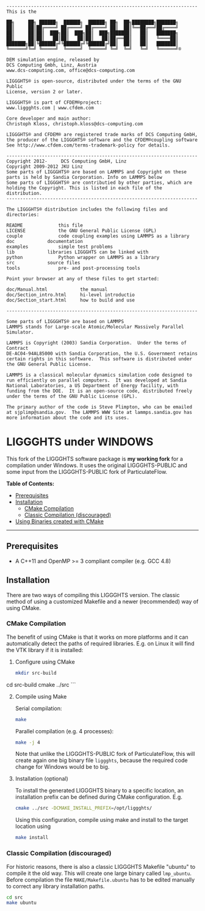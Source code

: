 ```
----------------------------------------------------------------------
This is the

██╗     ██╗ ██████╗  ██████╗  ██████╗ ██╗  ██╗████████╗███████╗
██║     ██║██╔════╝ ██╔════╝ ██╔════╝ ██║  ██║╚══██╔══╝██╔════╝
██║     ██║██║  ███╗██║  ███╗██║  ███╗███████║   ██║   ███████╗
██║     ██║██║   ██║██║   ██║██║   ██║██╔══██║   ██║   ╚════██║
███████╗██║╚██████╔╝╚██████╔╝╚██████╔╝██║  ██║   ██║   ███████║
╚══════╝╚═╝ ╚═════╝  ╚═════╝  ╚═════╝ ╚═╝  ╚═╝   ╚═╝   ╚══════╝®

DEM simulation engine, released by 
DCS Computing Gmbh, Linz, Austria
www.dcs-computing.com, office@dcs-computing.com

LIGGGHTS® is open-source, distributed under the terms of the GNU Public 
License, version 2 or later.

LIGGGHTS® is part of CFDEM®project: 
www.liggghts.com | www.cfdem.com

Core developer and main author:
Christoph Kloss, christoph.kloss@dcs-computing.com

LIGGGHTS® and CFDEM® are registered trade marks of DCS Computing GmbH, 
the producer of the LIGGGHTS® software and the CFDEM®coupling software
See http://www.cfdem.com/terms-trademark-policy for details.

----------------------------------------------------------------------
Copyright 2012-     DCS Computing GmbH, Linz
Copyright 2009-2012 JKU Linz
Some parts of LIGGGHTS® are based on LAMMPS and Copyright on these
parts is held by Sandia Corporation. Info on LAMMPS below
Some parts of LIGGGHTS® are contributied by other parties, which are
holding the Copyright. This is listed in each file of the distribution.
----------------------------------------------------------------------

The LIGGGHTS® distribution includes the following files and directories:

README			   this file
LICENSE			   the GNU General Public License (GPL)
couple			   code coupling examples using LAMMPS as a library
doc			   documentation
examples		   simple test problems
lib			   libraries LIGGGHTS can be linked with
python			   Python wrapper on LAMMPS as a library
src			   source files
tools			   pre- and post-processing tools

Point your browser at any of these files to get started:

doc/Manual.html	           the manual
doc/Section_intro.html	   hi-level introductio
doc/Section_start.html	   how to build and use

----------------------------------------------------------------------

Some parts of LIGGGHTS® are based on LAMMPS
LAMMPS stands for Large-scale Atomic/Molecular Massively Parallel
Simulator. 

LAMMPS is Copyright (2003) Sandia Corporation.  Under the terms of Contract
DE-AC04-94AL85000 with Sandia Corporation, the U.S. Government retains
certain rights in this software.  This software is distributed under
the GNU General Public License.

LAMMPS is a classical molecular dynamics simulation code designed to
run efficiently on parallel computers.  It was developed at Sandia
National Laboratories, a US Department of Energy facility, with
funding from the DOE.  It is an open-source code, distributed freely
under the terms of the GNU Public License (GPL).

The primary author of the code is Steve Plimpton, who can be emailed
at sjplimp@sandia.gov.  The LAMMPS WWW Site at lammps.sandia.gov has
more information about the code and its uses.

```

# LIGGGHTS under WINDOWS

This fork of the LIGGGHTS software package is **my working fork** for a compilation under Windows.
It uses the original LIGGGHTS-PUBLIC and some input from the LIGGGHTS-PUBLIC fork of ParticulateFlow.

**Table of Contents:**

* [Prerequisites](#prerequisites)
* [Installation](#installation)
  * [CMake Compilation](#cmake-compilation)
  * [Classic Compilation (discouraged)](#classic-compilation)
* [Using Binaries created with CMake](#using-cmake-binaries)
  
----------------------------------------------------------------------

<a name="prerequisites"></a>

## Prerequisites

* A C++11 and OpenMP >= 3 compliant compiler (e.g. GCC 4.8)

<a name="installation"></a>

## Installation

There are two ways of compiling this LIGGGHTS version. The classic method of using a
customized Makefile and a newer (recommended) way of using CMake.

<a name="cmake-compilation"></a>

### CMake Compilation
The benefit of using CMake is that it works on more platforms and it can automatically
detect the paths of required libraries. E.g. on Linux it will find the VTK library if
it is installed:

1. Configure using CMake

	```bash
	mkdir src-build
  cd src-build
  cmake ../src
	```

2. Compile using Make

	Serial compilation:
	```bash
	make
	```

	Parallel compilation (e.g. 4 processes):
	```bash
	make -j 4
	```
	
	Note that unlike the LIGGGHTS-PUBLIC fork of ParticulateFlow, this will create
	again one big binary file `liggghts`, because the required code change for Windows would be to big.
	
3. Installation (optional)

	To install the generated LIGGGHTS binary to a specific location,
	an installation prefix can be defined during CMake configuration. E.g.

	```bash
	cmake ../src -DCMAKE_INSTALL_PREFIX=/opt/liggghts/
	```
	Using this configuration, compile using make and install to the target location using

	```bash
	make install
	```

<a name="classic-compilation"></a>

### Classic Compilation (discouraged)

For historic reasons, there is also a classic LIGGGHTS Makefile "ubuntu" to compile it
the old way. This will create one large binary called `lmp_ubuntu`. Before compilation
the file `MAKE/Makefile.ubuntu` has to be edited manually to correct any library
installation paths.

```bash
cd src
make ubuntu
```
